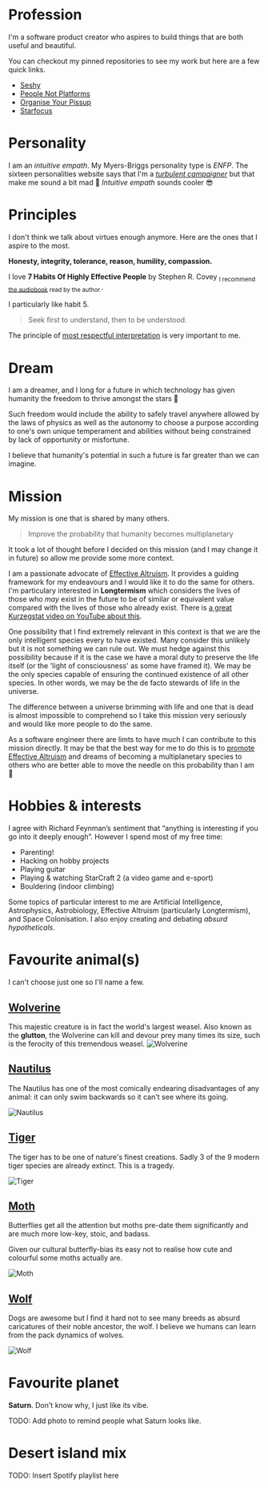 # Profession

I'm a software product creator who aspires to build things that are both useful and beautiful.

You can checkout my pinned repositories to see my work but here are a few quick links.

- [Seshy](https://chrome.google.com/webstore/detail/seshy/noeieddjehppejohbbchbcmheecaneac?hl=en-GB)
- [People Not Platforms](https://peoplenotplatforms.com/)
- [Organise Your Pissup](https://organiseyourpissup.com/)
- [Starfocus](https://www.starfocus.app/)

# Personality

I am an _intuitive empath_. My Myers-Briggs personality type is _ENFP_. The sixteen personalities website says that I'm a [_turbulent campaigner_](https://www.16personalities.com/enfp-personality) but that make me sound a bit mad 😬 _Intuitive empath_ sounds cooler 😎

# Principles

I don't think we talk about virtues enough anymore. Here are the ones that I aspire to the most.

**Honesty, integrity, tolerance, reason, humility, compassion.**

I love **7 Habits Of Highly Effective People** by Stephen R. Covey <sub>I recommend [the audiobook](https://www.amazon.co.uk/Habits-Highly-Effective-People-Anniversary/dp/1511317302/ref=tmm_abk_swatch_0?_encoding=UTF8&qid=&sr=) read by the author.</sub>.

I particularly like habit 5.

> Seek first to understand, then to be understood.

The principle of [most respectful interpretation](https://fs.blog/most-respectful-interpretation/) is very important to me.

# Dream

I am a dreamer, and I long for a future in which technology has given humanity the freedom to thrive amongst the stars 🌟

Such freedom would include the ability to safely travel anywhere allowed by the laws of physics as well as the autonomy to choose a purpose according to one's own unique temperament and abilities without being constrained by lack of opportunity or misfortune.

I believe that humanity's potential in such a future is far greater than we can imagine.

# Mission

My mission is one that is shared by many others.

> Improve the probability that humanity becomes multiplanetary

It took a lot of thought before I decided on this mission (and I may change it in future) so allow me provide some more context.

I am a passionate advocate of [Effective Altruism](https://www.effectivealtruism.org/). It provides a guiding framework for my endeavours and I would like it to do the same for others. I'm particulary interested in **Longtermism** which considers the lives of those who _may_ exist in the future to be of similar or equivalent value compared with the lives of those who already exist. There is [a great Kurzegstat video on YouTube about this](https://www.youtube.com/watch?v=LEENEFaVUzU).

One possibility that I find extremely relevant in this context is that we are the only intelligent species every to have existed. Many consider this unlikely but it is not something we can rule out. We must hedge against this possibility because if it is the case we have a moral duty to preserve the life itself (or the 'light of consciousness' as some have framed it). We may be the only species capable of ensuring the continued existence of all other species. In other words, we may be the de facto stewards of life in the universe.

The difference between a universe brimming with life and one that is dead is almost impossible to comprehend so I take this mission very seriously and would like more people to do the same.

As a software engineer there are limts to have much I can contribute to this mission directly. It may be that the best way for me to do this is to [promote Effective Altruism](https://80000hours.org/problem-profiles/promoting-effective-altruism/) and dreams of becoming a multiplanetary species to others who are better able to move the needle on this probability than I am 🚀

# Hobbies & interests

I agree with Richard Feynman’s sentiment that “anything is interesting if you go into it deeply enough”. However I spend most of my free time:

- Parenting!
- Hacking on hobby projects
- Playing guitar
- Playing & watching StarCraft 2 (a video game and e-sport)
- Bouldering (indoor climbing)

Some topics of particular interest to me are Artificial Intelligence, Astrophysics, Astrobiology, Effective Altruism (particularly Longtermism), and Space Colonisation. I also enjoy creating and debating _absurd hypotheticals_.

# Favourite animal(s)

I can't choose just one so I'll name a few.

## [Wolverine](https://en.wikipedia.org/wiki/Wolverine)

This majestic creature is in fact the world's largest weasel. Also known as the **glutton**, the Wolverine can kill and devour prey many times its size, such is the ferocity of this tremendous weasel.
![Wolverine](/images/wolverine.webp)

## [Nautilus](https://en.wikipedia.org/wiki/Nautilus)

The Nautilus has one of the most comically endearing disadvantages of any animal: it can only swim backwards so it can't see where its going.

![Nautilus](/images/nautilus.jpeg)

## [Tiger](https://en.wikipedia.org/wiki/Tiger)

The tiger has to be one of nature's finest creations. Sadly 3 of the 9 modern tiger species are already extinct. This is a tragedy.

![Tiger](/images/tiger.jpeg)

## [Moth](https://en.wikipedia.org/wiki/Moth)

Butterflies get all the attention but moths pre-date them significantly and are much more low-key, stoic, and badass.

Given our cultural butterfly-bias its easy not to realise how cute and colourful some moths actually are.

![Moth](/images/moth.jpeg)

## [Wolf](https://en.wikipedia.org/wiki/Wolf)

Dogs are awesome but I find it hard not to see many breeds as absurd caricatures of their noble ancestor, the wolf. I believe we humans can learn from the pack dynamics of wolves.

![Wolf](/images/wolf.jpeg)

# Favourite planet

**Saturn**. Don't know why, I just like its vibe.

TODO: Add photo to remind people what Saturn looks like.

# Desert island mix

TODO: Insert Spotify playlist here
